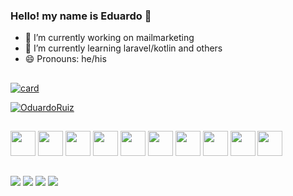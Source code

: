 ### Hello! my name is Eduardo 👋



- 🔭 I’m currently working on mailmarketing
- 🌱 I’m currently learning laravel/kotlin and others
- 😄 Pronouns: he/his

##

[![card](https://github-readme-stats.vercel.app/api?username=OduardoRuiz&theme=dark)](https://github.com/OduardoRuiz/)

[![OduardoRuiz](https://github-readme-stats.vercel.app/api/top-langs/?username=OduardoRuiz&hide=html&layout=compact&theme=dark)](https://github.com/OduardoRuiz/)
  






##
<div>
  <img width="40" heigth="30" src="https://cdn.jsdelivr.net/gh/devicons/devicon/icons/javascript/javascript-original.svg" />
  <img width="40" heigth="30" src="https://cdn.jsdelivr.net/gh/devicons/devicon/icons/laravel/laravel-plain-wordmark.svg" />
  <img width="40" heigth="30" src="https://cdn.jsdelivr.net/gh/devicons/devicon/icons/angularjs/angularjs-plain.svg" />
  <img width="40" heigth="30" src="https://cdn.jsdelivr.net/gh/devicons/devicon/icons/php/php-plain.svg" />
  <img width="40" heigth="30" src="https://cdn.jsdelivr.net/gh/devicons/devicon/icons/html5/html5-plain.svg" />
  <img width="40" heigth="30" src="https://cdn.jsdelivr.net/gh/devicons/devicon/icons/bootstrap/bootstrap-plain.svg" />
  <img width="40" heigth="30" src="https://cdn.jsdelivr.net/gh/devicons/devicon/icons/css3/css3-plain.svg" />
  <img width="40" heigth="30" src="https://cdn.jsdelivr.net/gh/devicons/devicon/icons/materialui/materialui-plain.svg" />
  <img width="40" heigth="30" src="https://cdn.jsdelivr.net/gh/devicons/devicon/icons/kotlin/kotlin-plain.svg" />
  <img width="40" heigth="30" src="https://cdn.jsdelivr.net/gh/devicons/devicon/icons/android/android-plain.svg" />







</div>

##
<div>
<a href="https://www.linkedin.com/in/oduardoruiz/" target="_blank"><img src="https://img.shields.io/badge/LinkedIn-0077B5?style=for-the-badge&logo=linkedin&logoColor=white" ></a>
<a href="https://www.instagram.com/oduardo_" target="_blank" ><img src="https://img.shields.io/badge/Instagram-E4405F?style=for-the-badge&logo=instagram&logoColor=white"  ></a>
<a href="https://wa.me/message/R5XERYN6P4GOK1" target="_blank"><img src="https://img.shields.io/badge/WhatsApp-25D366?style=for-the-badge&logo=whatsapp&logoColor=white" ></a>
 <a href="carloseduardoruizs@gmail.com"  target="_blank"><img src="https://img.shields.io/badge/Gmail-D14836?style=for-the-badge&logo=gmail&logoColor=white"></a>


</div>
  
